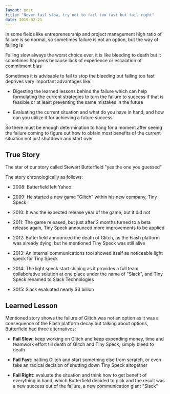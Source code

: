 ```yaml
---
layout: post
title: "Never fail slow, try not to fail too fast but fail right"
date: 2019-02-21
---
```


In some fields like entrepreneurship and project management high ratio of failure is so normal, so sometimes failure is not an option, but the way of failing is

Failing slow always the worst choice ever, it is like bleeding to death but it sometimes happens because lack of experience or escalation of commitment bias

Sometimes it is advisable to fail to stop the bleeding but failing too fast deprives very important advantages like:
 
 - Digesting the learned lessons behind the failure which can help formulating the current strategies to turn the failure to success if that is feasible or at least preventing the same mistakes in the future
 
 - Evaluating the current situation and what do you have in hand, and how can you utilize it for achieving a future success

So there must be enough determination to hang for a moment after seeing the failure coming to figure out how to obtain most benefits of the current situation not just shutdown and start over

  

## True Story

The star of our story called Stewart Butterfield "yes the one you guessed"

The story chronologically  as follows:

- 2008: Butterfield left Yahoo

- 2009: He started a new game "Glitch" within his new company, Tiny Speck

- 2010: It was the expected release year of the game, but it did not

- 2011: The game released, but just after 2 months turned to a beta release again, Tiny Speck announced more improvements to be applied

- 2012: Butterfield announced the death of Glitch, as the Flash platform was already dying, but he mentioned Tiny Speck was still alive

- 2013: An internal communications tool showed itself as noticeable light speck for Tiny Speck

- 2014: The light speck start shining as it provides a full team collaborative solution at one place under the name of "Slack", and Tiny Speck renamed to Slack Technologies

- 2015: Slack evaluated nearly $3 billion

## Learned Lesson

Mentioned story shows the failure of Glitch was not an option as it was a consequence of the Flash platform decay but talking about options, Butterfield had three alternatives:

- **Fail Slow**: keep working on Glitch and keep expending money, time and teamwork effort till death of Glitch and Tiny Speck, simply bleed to death

- **Fail Fast**: halting Glitch and start something else from scratch, or even take an radical decision of shutting down Tiny Speck altogether

- **Fail Right**: evaluate the situation and think how to get benefit of everything in hand, which Butterfield decided to pick and the result was a new success out of the failure, a new communication giant "Slack"

